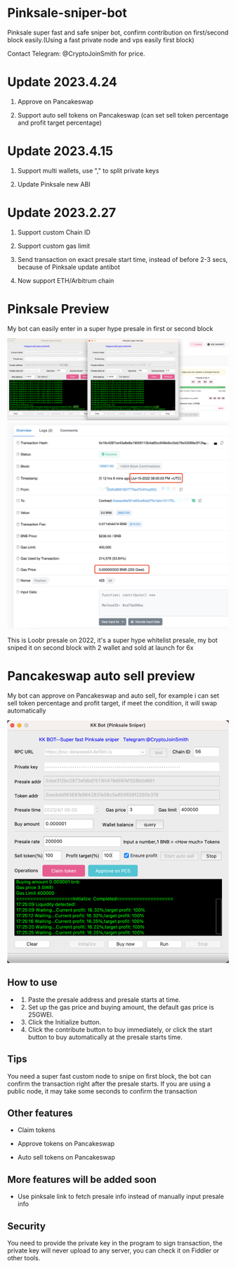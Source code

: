 # Pinksale-sniper-bot
Pinksale super fast and safe sniper bot, confirm contribution on first/second block easily.(Using a fast private node and vps easily first block)

Contact Telegram: @CryptoJoinSmith for price.


# Update 2023.4.24

1. Approve on Pancakeswap

2. Support auto sell tokens on Pancakeswap (can set sell token percentage and profit target percentage)


# Update 2023.4.15

1. Support multi wallets, use "," to split private keys

2. Update Pinksale new ABI


# Update 2023.2.27

1. Support custom Chain ID

2. Support custom gas limit

3. Send transaction on exact presale start time, instead of before 2-3 secs, because of Pinksale update antibot

4. Now support ETH/Arbitrum chain


# Pinksale Preview

My bot can easily enter in a super hype presale in first or second block

<img src="https://github.com/Crypto-KK/Pinksale-sniper-bot/blob/main/new_bot1.png" />

<img src="https://github.com/Crypto-KK/Pinksale-sniper-bot/blob/main/new_transaction1.png" />

This is Loobr presale on 2022, it's a super hype whitelist presale, my bot sniped it on second block with 2 wallet and sold at launch for 6x


# Pancakeswap auto sell preview

My bot can approve on Pancakeswap and auto sell, for example i can set sell token percentage and profit target, if meet the condition, it will swap automatically

<img src="https://github.com/Crypto-KK/Pinksale-sniper-bot/blob/main/pinksale-bot-4-24.png" />


## How to use


* 1. Paste the presale address and presale starts at time.

* 2. Set up the gas price and buying amount, the default gas price is 25GWEI.

* 3. Click the Initialize button.

* 4. Click the contribute button to buy immediately, or click the start button to buy automatically at the presale starts time.

## Tips

You need a super fast custom node to snipe on first block, the bot can confirm the transaction right after the presale starts. If you are using a public node, it may take some seconds to confirm the transaction


## Other features

* Claim tokens

* Approve tokens on Pancakeswap

* Auto sell tokens on Pancakeswap


## More features will be added soon

* Use pinksale link to fetch presale info instead of manually input presale info


## Security

You need to provide the private key in the program to sign transaction, the private key will never upload to any server, you can check it on Fiddler or other tools.
